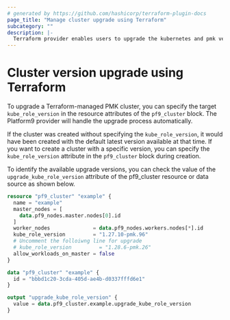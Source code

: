 ```yaml
---
# generated by https://github.com/hashicorp/terraform-plugin-docs
page_title: "Manage cluster upgrade using Terraform"
subcategory: ""
description: |-
  Terraform provider enables users to upgrade the kubernetes and pmk version.
---
```


# Cluster version upgrade using Terraform

To upgrade a Terraform-managed PMK cluster, you can specify the target `kube_role_version` in the resource attributes of the `pf9_cluster` block. The Platform9 provider will handle the upgrade process automatically.

If the cluster was created without specifying the `kube_role_version`, it would have been created with the default latest version available at that time. If you want to create a cluster with a specific version, you can specify the `kube_role_version` attribute in the `pf9_cluster` block during creation.

To identify the available upgrade versions, you can check the value of the `upgrade_kube_role_version` attribute of the pf9_cluster resource or data source as shown below.

```terraform
resource "pf9_cluster" "example" {
  name = "example"
  master_nodes = [
    data.pf9_nodes.master.nodes[0].id
  ]
  worker_nodes              = data.pf9_nodes.workers.nodes[*].id
  kube_role_version         = "1.27.10-pmk.96"
  # Uncomment the folloiwng line for upgrade
  # kube_role_version         = "1.28.6-pmk.26"
  allow_workloads_on_master = false
}

data "pf9_cluster" "example" {
  id = "bbbd1c20-3cda-405d-ae4b-d0337fffd6e1"
}

output "upgrade_kube_role_version" {
  value = data.pf9_cluster.example.upgrade_kube_role_version
}
```
